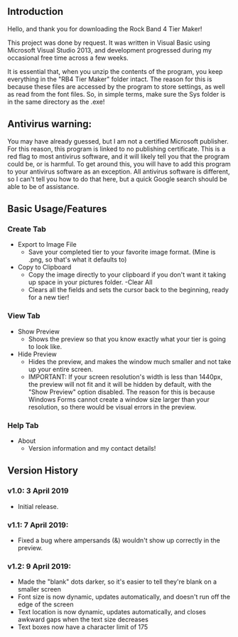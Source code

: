 ## Introduction

Hello, and thank you for downloading the Rock Band 4 Tier Maker!

This project was done by request. It was written in Visual Basic using Microsoft Visual Studio 2013,
and development progressed during my occasional free time across a few weeks.

It is essential that, when you unzip the contents of the program, you keep everything in the "RB4 Tier Maker"
folder intact. The reason for this is because these files are accessed by the program to store settings, as
well as read from the font files. So, in simple terms, make sure the Sys folder is in the same directory
as the .exe!

## Antivirus warning:

You may have already guessed, but I am not a certified Microsoft publisher. For this reason, this program
is linked to no publishing certificate. This is a red flag to most antivirus software, and it will likely tell
you that the program could be, or is harmful. To get around this, you will have to add this program to your
antivirus software as an exception. All antivirus software is different, so I can't tell you how to do that
here, but a quick Google search should be able to be of assistance.

## Basic Usage/Features
### Create Tab
- Export to Image File
  - Save your completed tier to your favorite image format. (Mine is .png, so that's what it defaults to)
- Copy to Clipboard
  - Copy the image directly to your clipboard if you don't want it taking up space in your pictures folder.
-Clear All
  - Clears all the fields and sets the cursor back to the beginning, ready for a new tier!

### View Tab
- Show Preview
  - Shows the preview so that you know exactly what your tier is going to look like.
- Hide Preview
  - Hides the preview, and makes the window much smaller and not take up your entire screen.          
  - IMPORTANT: If your screen resolution's width is less than 1440px, the preview will not fit and it will be hidden by default, with the "Show Preview" option disabled. The reason for this is because Windows Forms cannot create a window size larger than your resolution, so there would be visual errors in the preview.                                                

### Help Tab
- About
  - Version information and my contact details!

## Version History

### v1.0: 3 April 2019
- Initial release.

### v1.1: 7 April 2019:
- Fixed a bug where ampersands (&) wouldn't show up correctly in the preview.

### v1.2: 9 April 2019:
- Made the "blank" dots darker, so it's easier to tell they're blank on a smaller screen
- Font size is now dynamic, updates automatically, and doesn't run off the edge of the screen
- Text location is now dynamic, updates automatically, and closes awkward gaps when the text size decreases
- Text boxes now have a character limit of 175